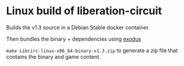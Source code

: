 ﻿# Linux build of liberation-circuit

Builds the v1.3 source in a Debian Stable docker container.

Then bundles the binary + dependencies using [exodus](https://github.com/intoli/exodus)

`make Libcirc-linux-x86_64-binary-v1.3.zip` to generate a zip file that contains the binary and game content.
